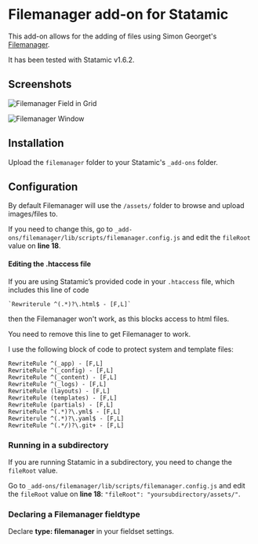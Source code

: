 # Filemanager add-on for Statamic
This add-on allows for the adding of files using Simon Georget's [Filemanager](https://github.com/simogeo/Filemanager).

It has been tested with Statamic v1.6.2. 

## Screenshots
![Filemanager Field in Grid](http://katrinkerber.com/assets/screenshot-ckeditor.png)

![Filemanager Window](http://katrinkerber.com/assets/screenshot-filemanager-grid.png)


## Installation
Upload the `filemanager` folder to your Statamic's `_add-ons` folder.

## Configuration
By default Filemanager will use the `/assets/` folder to browse and upload images/files to.

If you need to change this, go to `_add-ons/filemanager/lib/scripts/filemanager.config.js` and edit the `fileRoot` value on **line 18**.

#### Editing the .htaccess file
If you are using Statamic’s provided code in your `.htaccess` file, which includes this line of code

    `Rewriterule ^(.*)?\.html$ - [F,L]`

then the Filemanager won't work, as this blocks access to html files. 

You need to remove this line to get Filemanager to work.

I use the following block of code to protect system and template files:

    RewriteRule ^(_app) - [F,L]
    RewriteRule ^(_config) - [F,L]
    RewriteRule ^(_content) - [F,L]
    RewriteRule ^(_logs) - [F,L]
    RewriteRule (layouts) - [F,L]
    RewriteRule (templates) - [F,L]
    RewriteRule (partials) - [F,L]
    RewriteRule ^(.*)?\.yml$ - [F,L]
    Rewriterule ^(.*)?\.yaml$ - [F,L]
    RewriteRule ^(.*/)?\.git+ - [F,L]


### Running in a subdirectory
If you are running Statamic in a subdirectory, you need to change the `fileRoot` value. 

Go to `_add-ons/filemanager/lib/scripts/filemanager.config.js` and edit the `fileRoot` value on **line 18**: `"fileRoot": "yoursubdirectory/assets/"`.

### Declaring a Filemanager fieldtype
Declare **type: filemanager** in your fieldset settings.
